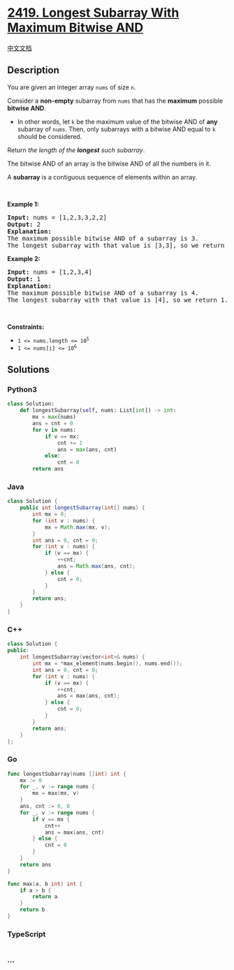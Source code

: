 # [2419. Longest Subarray With Maximum Bitwise AND](https://leetcode.com/problems/longest-subarray-with-maximum-bitwise-and)

[中文文档](/solution/2400-2499/2419.Longest%20Subarray%20With%20Maximum%20Bitwise%20AND/README.md)

## Description

<p>You are given an integer array <code>nums</code> of size <code>n</code>.</p>

<p>Consider a <strong>non-empty</strong> subarray from <code>nums</code> that has the <strong>maximum</strong> possible <strong>bitwise AND</strong>.</p>

<ul>
	<li>In other words, let <code>k</code> be the maximum value of the bitwise AND of <strong>any</strong> subarray of <code>nums</code>. Then, only subarrays with a bitwise AND equal to <code>k</code> should be considered.</li>
</ul>

<p>Return <em>the length of the <strong>longest</strong> such subarray</em>.</p>

<p>The bitwise AND of an array is the bitwise AND of all the numbers in it.</p>

<p>A <strong>subarray</strong> is a contiguous sequence of elements within an array.</p>

<p>&nbsp;</p>
<p><strong>Example 1:</strong></p>

<pre>
<strong>Input:</strong> nums = [1,2,3,3,2,2]
<strong>Output:</strong> 2
<strong>Explanation:</strong>
The maximum possible bitwise AND of a subarray is 3.
The longest subarray with that value is [3,3], so we return 2.
</pre>

<p><strong>Example 2:</strong></p>

<pre>
<strong>Input:</strong> nums = [1,2,3,4]
<strong>Output:</strong> 1
<strong>Explanation:</strong>
The maximum possible bitwise AND of a subarray is 4.
The longest subarray with that value is [4], so we return 1.
</pre>

<p>&nbsp;</p>
<p><strong>Constraints:</strong></p>

<ul>
	<li><code>1 &lt;= nums.length &lt;= 10<sup>5</sup></code></li>
	<li><code>1 &lt;= nums[i] &lt;= 10<sup>6</sup></code></li>
</ul>

## Solutions

<!-- tabs:start -->

### **Python3**

```python
class Solution:
    def longestSubarray(self, nums: List[int]) -> int:
        mx = max(nums)
        ans = cnt = 0
        for v in nums:
            if v == mx:
                cnt += 1
                ans = max(ans, cnt)
            else:
                cnt = 0
        return ans
```

### **Java**

```java
class Solution {
    public int longestSubarray(int[] nums) {
        int mx = 0;
        for (int v : nums) {
            mx = Math.max(mx, v);
        }
        int ans = 0, cnt = 0;
        for (int v : nums) {
            if (v == mx) {
                ++cnt;
                ans = Math.max(ans, cnt);
            } else {
                cnt = 0;
            }
        }
        return ans;
    }
}
```

### **C++**

```cpp
class Solution {
public:
    int longestSubarray(vector<int>& nums) {
        int mx = *max_element(nums.begin(), nums.end());
        int ans = 0, cnt = 0;
        for (int v : nums) {
            if (v == mx) {
                ++cnt;
                ans = max(ans, cnt);
            } else {
                cnt = 0;
            }
        }
        return ans;
    }
};
```

### **Go**

```go
func longestSubarray(nums []int) int {
	mx := 0
	for _, v := range nums {
		mx = max(mx, v)
	}
	ans, cnt := 0, 0
	for _, v := range nums {
		if v == mx {
			cnt++
			ans = max(ans, cnt)
		} else {
			cnt = 0
		}
	}
	return ans
}

func max(a, b int) int {
	if a > b {
		return a
	}
	return b
}
```

### **TypeScript**

```ts

```

### **...**

```

```

<!-- tabs:end -->
